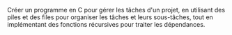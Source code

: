 Créer un programme en C pour gérer les tâches d'un projet, en utilisant des piles et des files pour organiser les tâches et leurs sous-tâches, tout en implémentant des fonctions récursives pour traiter les dépendances.
